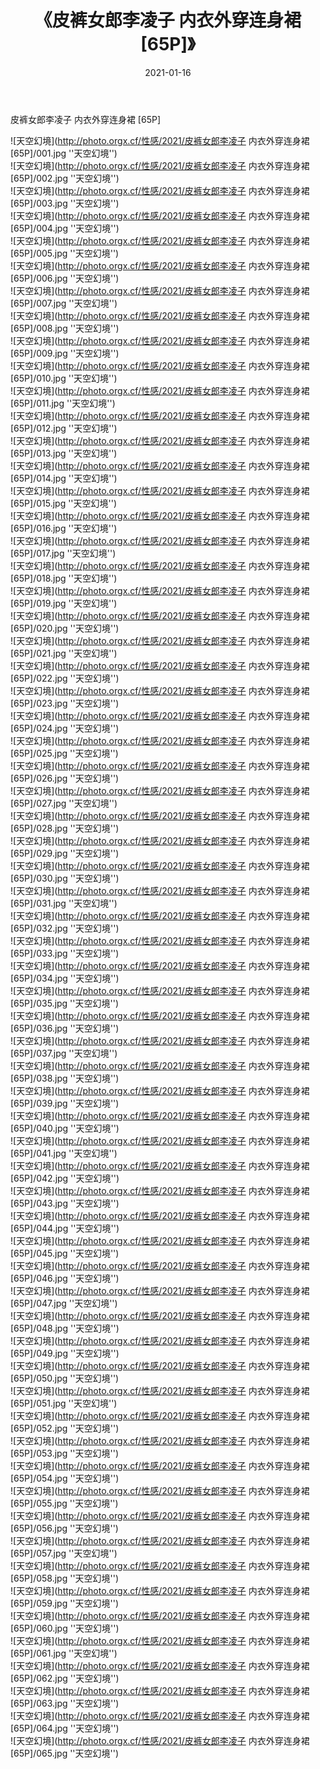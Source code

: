 ﻿---
layout: post
title:  《皮裤女郎李凌子 内衣外穿连身裙 [65P]》
date:   2021-01-16
img: http://photo.orgx.cf/性感/2021/皮裤女郎李凌子 内衣外穿连身裙 [65P]/000.jpg
categories: [美女, 性感, 泳衣]
---

皮裤女郎李凌子 内衣外穿连身裙 [65P]



![天空幻境](http://photo.orgx.cf/性感/2021/皮裤女郎李凌子 内衣外穿连身裙 [65P]/001.jpg ''天空幻境'') <br>
![天空幻境](http://photo.orgx.cf/性感/2021/皮裤女郎李凌子 内衣外穿连身裙 [65P]/002.jpg ''天空幻境'') <br>
![天空幻境](http://photo.orgx.cf/性感/2021/皮裤女郎李凌子 内衣外穿连身裙 [65P]/003.jpg ''天空幻境'') <br>
![天空幻境](http://photo.orgx.cf/性感/2021/皮裤女郎李凌子 内衣外穿连身裙 [65P]/004.jpg ''天空幻境'') <br>
![天空幻境](http://photo.orgx.cf/性感/2021/皮裤女郎李凌子 内衣外穿连身裙 [65P]/005.jpg ''天空幻境'') <br>
![天空幻境](http://photo.orgx.cf/性感/2021/皮裤女郎李凌子 内衣外穿连身裙 [65P]/006.jpg ''天空幻境'') <br>
![天空幻境](http://photo.orgx.cf/性感/2021/皮裤女郎李凌子 内衣外穿连身裙 [65P]/007.jpg ''天空幻境'') <br>
![天空幻境](http://photo.orgx.cf/性感/2021/皮裤女郎李凌子 内衣外穿连身裙 [65P]/008.jpg ''天空幻境'') <br>
![天空幻境](http://photo.orgx.cf/性感/2021/皮裤女郎李凌子 内衣外穿连身裙 [65P]/009.jpg ''天空幻境'') <br>
![天空幻境](http://photo.orgx.cf/性感/2021/皮裤女郎李凌子 内衣外穿连身裙 [65P]/010.jpg ''天空幻境'') <br>
![天空幻境](http://photo.orgx.cf/性感/2021/皮裤女郎李凌子 内衣外穿连身裙 [65P]/011.jpg ''天空幻境'') <br>
![天空幻境](http://photo.orgx.cf/性感/2021/皮裤女郎李凌子 内衣外穿连身裙 [65P]/012.jpg ''天空幻境'') <br>
![天空幻境](http://photo.orgx.cf/性感/2021/皮裤女郎李凌子 内衣外穿连身裙 [65P]/013.jpg ''天空幻境'') <br>
![天空幻境](http://photo.orgx.cf/性感/2021/皮裤女郎李凌子 内衣外穿连身裙 [65P]/014.jpg ''天空幻境'') <br>
![天空幻境](http://photo.orgx.cf/性感/2021/皮裤女郎李凌子 内衣外穿连身裙 [65P]/015.jpg ''天空幻境'') <br>
![天空幻境](http://photo.orgx.cf/性感/2021/皮裤女郎李凌子 内衣外穿连身裙 [65P]/016.jpg ''天空幻境'') <br>
![天空幻境](http://photo.orgx.cf/性感/2021/皮裤女郎李凌子 内衣外穿连身裙 [65P]/017.jpg ''天空幻境'') <br>
![天空幻境](http://photo.orgx.cf/性感/2021/皮裤女郎李凌子 内衣外穿连身裙 [65P]/018.jpg ''天空幻境'') <br>
![天空幻境](http://photo.orgx.cf/性感/2021/皮裤女郎李凌子 内衣外穿连身裙 [65P]/019.jpg ''天空幻境'') <br>
![天空幻境](http://photo.orgx.cf/性感/2021/皮裤女郎李凌子 内衣外穿连身裙 [65P]/020.jpg ''天空幻境'') <br>
![天空幻境](http://photo.orgx.cf/性感/2021/皮裤女郎李凌子 内衣外穿连身裙 [65P]/021.jpg ''天空幻境'') <br>
![天空幻境](http://photo.orgx.cf/性感/2021/皮裤女郎李凌子 内衣外穿连身裙 [65P]/022.jpg ''天空幻境'') <br>
![天空幻境](http://photo.orgx.cf/性感/2021/皮裤女郎李凌子 内衣外穿连身裙 [65P]/023.jpg ''天空幻境'') <br>
![天空幻境](http://photo.orgx.cf/性感/2021/皮裤女郎李凌子 内衣外穿连身裙 [65P]/024.jpg ''天空幻境'') <br>
![天空幻境](http://photo.orgx.cf/性感/2021/皮裤女郎李凌子 内衣外穿连身裙 [65P]/025.jpg ''天空幻境'') <br>
![天空幻境](http://photo.orgx.cf/性感/2021/皮裤女郎李凌子 内衣外穿连身裙 [65P]/026.jpg ''天空幻境'') <br>
![天空幻境](http://photo.orgx.cf/性感/2021/皮裤女郎李凌子 内衣外穿连身裙 [65P]/027.jpg ''天空幻境'') <br>
![天空幻境](http://photo.orgx.cf/性感/2021/皮裤女郎李凌子 内衣外穿连身裙 [65P]/028.jpg ''天空幻境'') <br>
![天空幻境](http://photo.orgx.cf/性感/2021/皮裤女郎李凌子 内衣外穿连身裙 [65P]/029.jpg ''天空幻境'') <br>
![天空幻境](http://photo.orgx.cf/性感/2021/皮裤女郎李凌子 内衣外穿连身裙 [65P]/030.jpg ''天空幻境'') <br>
![天空幻境](http://photo.orgx.cf/性感/2021/皮裤女郎李凌子 内衣外穿连身裙 [65P]/031.jpg ''天空幻境'') <br>
![天空幻境](http://photo.orgx.cf/性感/2021/皮裤女郎李凌子 内衣外穿连身裙 [65P]/032.jpg ''天空幻境'') <br>
![天空幻境](http://photo.orgx.cf/性感/2021/皮裤女郎李凌子 内衣外穿连身裙 [65P]/033.jpg ''天空幻境'') <br>
![天空幻境](http://photo.orgx.cf/性感/2021/皮裤女郎李凌子 内衣外穿连身裙 [65P]/034.jpg ''天空幻境'') <br>
![天空幻境](http://photo.orgx.cf/性感/2021/皮裤女郎李凌子 内衣外穿连身裙 [65P]/035.jpg ''天空幻境'') <br>
![天空幻境](http://photo.orgx.cf/性感/2021/皮裤女郎李凌子 内衣外穿连身裙 [65P]/036.jpg ''天空幻境'') <br>
![天空幻境](http://photo.orgx.cf/性感/2021/皮裤女郎李凌子 内衣外穿连身裙 [65P]/037.jpg ''天空幻境'') <br>
![天空幻境](http://photo.orgx.cf/性感/2021/皮裤女郎李凌子 内衣外穿连身裙 [65P]/038.jpg ''天空幻境'') <br>
![天空幻境](http://photo.orgx.cf/性感/2021/皮裤女郎李凌子 内衣外穿连身裙 [65P]/039.jpg ''天空幻境'') <br>
![天空幻境](http://photo.orgx.cf/性感/2021/皮裤女郎李凌子 内衣外穿连身裙 [65P]/040.jpg ''天空幻境'') <br>
![天空幻境](http://photo.orgx.cf/性感/2021/皮裤女郎李凌子 内衣外穿连身裙 [65P]/041.jpg ''天空幻境'') <br>
![天空幻境](http://photo.orgx.cf/性感/2021/皮裤女郎李凌子 内衣外穿连身裙 [65P]/042.jpg ''天空幻境'') <br>
![天空幻境](http://photo.orgx.cf/性感/2021/皮裤女郎李凌子 内衣外穿连身裙 [65P]/043.jpg ''天空幻境'') <br>
![天空幻境](http://photo.orgx.cf/性感/2021/皮裤女郎李凌子 内衣外穿连身裙 [65P]/044.jpg ''天空幻境'') <br>
![天空幻境](http://photo.orgx.cf/性感/2021/皮裤女郎李凌子 内衣外穿连身裙 [65P]/045.jpg ''天空幻境'') <br>
![天空幻境](http://photo.orgx.cf/性感/2021/皮裤女郎李凌子 内衣外穿连身裙 [65P]/046.jpg ''天空幻境'') <br>
![天空幻境](http://photo.orgx.cf/性感/2021/皮裤女郎李凌子 内衣外穿连身裙 [65P]/047.jpg ''天空幻境'') <br>
![天空幻境](http://photo.orgx.cf/性感/2021/皮裤女郎李凌子 内衣外穿连身裙 [65P]/048.jpg ''天空幻境'') <br>
![天空幻境](http://photo.orgx.cf/性感/2021/皮裤女郎李凌子 内衣外穿连身裙 [65P]/049.jpg ''天空幻境'') <br>
![天空幻境](http://photo.orgx.cf/性感/2021/皮裤女郎李凌子 内衣外穿连身裙 [65P]/050.jpg ''天空幻境'') <br>
![天空幻境](http://photo.orgx.cf/性感/2021/皮裤女郎李凌子 内衣外穿连身裙 [65P]/051.jpg ''天空幻境'') <br>
![天空幻境](http://photo.orgx.cf/性感/2021/皮裤女郎李凌子 内衣外穿连身裙 [65P]/052.jpg ''天空幻境'') <br>
![天空幻境](http://photo.orgx.cf/性感/2021/皮裤女郎李凌子 内衣外穿连身裙 [65P]/053.jpg ''天空幻境'') <br>
![天空幻境](http://photo.orgx.cf/性感/2021/皮裤女郎李凌子 内衣外穿连身裙 [65P]/054.jpg ''天空幻境'') <br>
![天空幻境](http://photo.orgx.cf/性感/2021/皮裤女郎李凌子 内衣外穿连身裙 [65P]/055.jpg ''天空幻境'') <br>
![天空幻境](http://photo.orgx.cf/性感/2021/皮裤女郎李凌子 内衣外穿连身裙 [65P]/056.jpg ''天空幻境'') <br>
![天空幻境](http://photo.orgx.cf/性感/2021/皮裤女郎李凌子 内衣外穿连身裙 [65P]/057.jpg ''天空幻境'') <br>
![天空幻境](http://photo.orgx.cf/性感/2021/皮裤女郎李凌子 内衣外穿连身裙 [65P]/058.jpg ''天空幻境'') <br>
![天空幻境](http://photo.orgx.cf/性感/2021/皮裤女郎李凌子 内衣外穿连身裙 [65P]/059.jpg ''天空幻境'') <br>
![天空幻境](http://photo.orgx.cf/性感/2021/皮裤女郎李凌子 内衣外穿连身裙 [65P]/060.jpg ''天空幻境'') <br>
![天空幻境](http://photo.orgx.cf/性感/2021/皮裤女郎李凌子 内衣外穿连身裙 [65P]/061.jpg ''天空幻境'') <br>
![天空幻境](http://photo.orgx.cf/性感/2021/皮裤女郎李凌子 内衣外穿连身裙 [65P]/062.jpg ''天空幻境'') <br>
![天空幻境](http://photo.orgx.cf/性感/2021/皮裤女郎李凌子 内衣外穿连身裙 [65P]/063.jpg ''天空幻境'') <br>
![天空幻境](http://photo.orgx.cf/性感/2021/皮裤女郎李凌子 内衣外穿连身裙 [65P]/064.jpg ''天空幻境'') <br>
![天空幻境](http://photo.orgx.cf/性感/2021/皮裤女郎李凌子 内衣外穿连身裙 [65P]/065.jpg ''天空幻境'') <br>